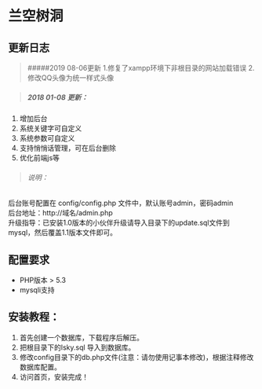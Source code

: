 # 兰空树洞

## 更新日志


>#####2019 08-06更新
1.修复了xampp环境下非根目录的网站加载错误
2.修改QQ头像为统一样式头像

> ##### 2018 01-08 更新：
1. 增加后台
2. 系统关键字可自定义
3. 系统参数可自定义
4. 支持悄悄话管理，可在后台删除
5. 优化前端js等

> ###### 说明：
后台账号配置在 config/config.php 文件中，默认账号admin，密码admin<br>
后台地址：http://域名/admin.php<br>
升级指导：已安装1.0版本的小伙伴升级请导入目录下的update.sql文件到mysql，然后覆盖1.1版本文件即可。<br>

## 配置要求
- PHP版本 > 5.3
- mysqli支持

## 安装教程：
1. 首先创建一个数据库，下载程序后解压。
2. 把根目录下的lsky.sql 导入到数据库。
3. 修改config目录下的db.php文件(注意：请勿使用记事本修改)，根据注释修改数据库配置。
4. 访问首页，安装完成！